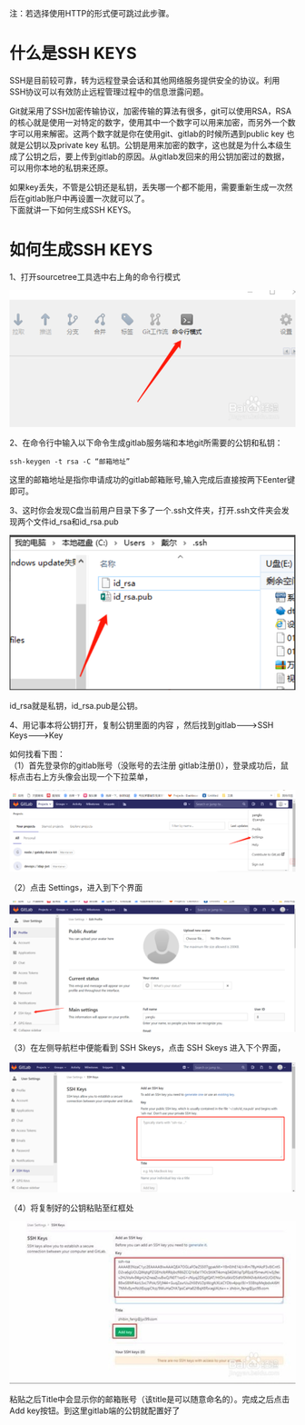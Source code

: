 
注：若选择使用HTTP的形式便可跳过此步骤。   
 
# 什么是SSH KEYS
SSH是目前较可靠，转为远程登录会话和其他网络服务提供安全的协议。利用SSH协议可以有效防止远程管理过程中的信息泄露问题。  

Git就采用了SSH加密传输协议，加密传输的算法有很多，git可以使用RSA，RSA的核心就是使用一对特定的数字，使用其中一个数字可以用来加密，而另外一个数字可以用来解密。这两个数字就是你在使用git、gitlab的时候所遇到public key 也就是公钥以及private key 私钥。公钥是用来加密的数字，这也就是为什么本级生成了公钥之后，要上传到gitlab的原因。从gitlab发回来的用公钥加密过的数据，可以用你本地的私钥来还原。  

如果key丢失，不管是公钥还是私钥，丢失哪一个都不能用，需要重新生成一次然后在gitlab账户中再设置一次就可以了。  
下面就讲一下如何生成SSH KEYS。

# 如何生成SSH KEYS
1、打开sourcetree工具选中右上角的命令行模式  

![](./img/sourcetree/stree_1.jpg)  

2、在命令行中输入以下命令生成gitlab服务端和本地git所需要的公钥和私钥：  
```
ssh-keygen -t rsa -C “邮箱地址”

```
   
这里的邮箱地址是指你申请成功的gitlab邮箱账号,输入完成后直接按两下Eenter键即可。  

3、这时你会发现C盘当前用户目录下多了一个.ssh文件夹，打开.ssh文件夹会发现两个文件id\_rsa和id\_rsa.pub  

![](./img/sourcetree/stree_2.jpg)  

id\_rsa就是私钥，id\_rsa.pub是公钥。    

4、用记事本将公钥打开，复制公钥里面的内容 ，然后找到gitlab--->SSH Keys--->Key  
 
如何找看下图：  
（1）首先登录你的gitlab账号（没账号的去注册 gitlab注册()），登录成功后，鼠标点击右上方头像会出现一个下拉菜单，  

![](./img/sourcetree/stree_4.jpg)  

（2）点击 Settings，进入到下个界面  

![](./img/sourcetree/stree_5.jpg)   

（3）在左侧导航栏中便能看到 SSH Skeys，点击 SSH Skeys 进入下个界面，  

![](./img/sourcetree/stree_6.jpg)  

（4）将复制好的公钥粘贴至红框处  

![](./img/sourcetree/stree_3.jpg)  

粘贴之后Title中会显示你的邮箱账号（该title是可以随意命名的）。完成之后点击Add key按钮。到这里gitlab端的公钥就配置好了






